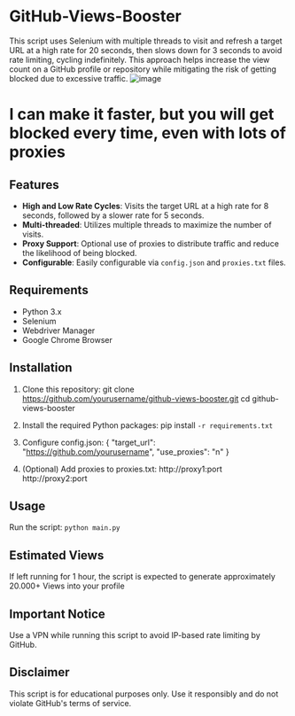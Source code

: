 # GitHub-Views-Booster

This script uses Selenium with multiple threads to visit and refresh a target URL at a high rate for 20 seconds, then slows down for 3 seconds to avoid rate limiting, cycling indefinitely. This approach helps increase the view count on a GitHub profile or repository while mitigating the risk of getting blocked due to excessive traffic.
![image](https://github.com/user-attachments/assets/2f66fb7e-b484-4d14-9469-108d3b3c932a)

# I can make it faster, but you will get blocked every time, even with lots of proxies

## Features

- **High and Low Rate Cycles**: Visits the target URL at a high rate for 8 seconds, followed by a slower rate for 5 seconds.
- **Multi-threaded**: Utilizes multiple threads to maximize the number of visits.
- **Proxy Support**: Optional use of proxies to distribute traffic and reduce the likelihood of being blocked.
- **Configurable**: Easily configurable via `config.json` and `proxies.txt` files.

## Requirements

- Python 3.x
- Selenium
- Webdriver Manager
- Google Chrome Browser

## Installation

1. Clone this repository:
git clone https://github.com/yourusername/github-views-booster.git
cd github-views-booster

2. Install the required Python packages:
pip install `-r requirements.txt`

3. Configure config.json:
{
  "target_url": "https://github.com/yourusername",
  "use_proxies": "n"
}

4. (Optional) Add proxies to proxies.txt:
http://proxy1:port
http://proxy2:port

## Usage
Run the script:
```python main.py```

## Estimated Views

If left running for 1 hour, the script is expected to generate approximately 20.000+ Views into your profile

## Important Notice

Use a VPN while running this script to avoid IP-based rate limiting by GitHub.

## Disclaimer

This script is for educational purposes only. Use it responsibly and do not violate GitHub's terms of service.
